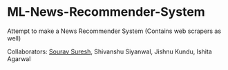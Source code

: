 # ML-News-Recommender-System
Attempt to make a News Recommender System (Contains web scrapers as well)

Collaborators: [Sourav Suresh](https://github.com/Sourav-Suresh/), Shivanshu Siyanwal, Jishnu Kundu, Ishita Agarwal 
